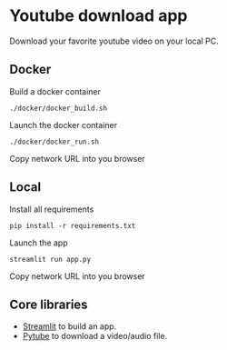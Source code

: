 # Youtube download app

Download your favorite youtube video on your local PC.

## Docker

Build a docker container
```
./docker/docker_build.sh
```

Launch the docker container
```
./docker/docker_run.sh
```

Copy network URL into you browser

## Local 
Install all requirements
```
pip install -r requirements.txt
```
Launch the app
```
streamlit run app.py
```

Copy network URL into you browser

## Core libraries

- [Streamlit](https://streamlit.io/) to build an app.
- [Pytube](https://pytube.io/en/latest/index.html) to download a video/audio file.
